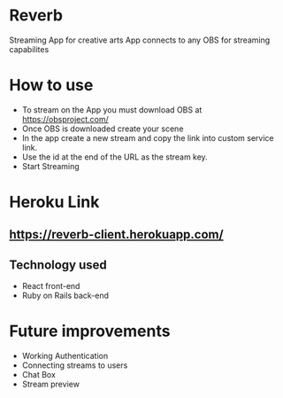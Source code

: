 # Reverb

Streaming App for creative arts
App connects to any OBS for streaming capabilites


# How to use

- To stream on the App you must download OBS at https://obsproject.com/
- Once OBS is downloaded create your scene 
- In the app create a new stream and copy the link into custom service link. 
- Use the id at the end of the URL as the stream key.
- Start Streaming


# Heroku Link

## https://reverb-client.herokuapp.com/

## Technology used

- React front-end
- Ruby on Rails back-end

# Future improvements

- Working Authentication
- Connecting streams to users
- Chat Box
- Stream preview
